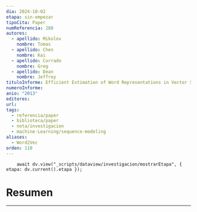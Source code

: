 ```yaml
---
dia: 2024-10-02
etapa: sin-empezar
tipoCita: Paper
numReferencia: 288
autores:
  - apellido: Mikolov
    nombre: Tomas
  - apellido: Chen
    nombre: Kai
  - apellido: Corrado
    nombre: Greg
  - apellido: Dean
    nombre: Jeffrey
tituloInforme: Efficient Estimation of Word Representations in Vector Space
numeroInforme: 
anio: "2013"
editores: 
url: 
tags:
  - referencia/paper
  - biblioteca/paper
  - nota/investigacion
  - machine-Learning/sequence-modeling
aliases:
  - Word2Vec
orden: 110
---
```

```dataviewjs
	await dv.view("_scripts/dataview/investigacion/mostrarEtapa", { etapa: dv.current().etapa });
```
# Resumen
---
